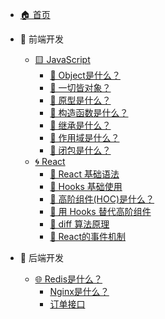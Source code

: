- [🏠 首页](/)

- 🔵 前端开发
  - [🟨 JavaScript](fe/base.md)
    - [🤔 Object是什么？ ](fe/2.md)
    - [🤔 一切皆对象？](fe/1.md)
    - [🤔 原型是什么？](fe/3.md)
    - [🤔 构造函数是什么？](fe/4.md)
    - [🤔 继承是什么？](fe/5.md)
    - [🤔 作用域是什么？](fe/6.md)
    - [🤔 闭包是什么？](fe/7.md)
  - [🌀 React](/fe/react/1.md)    
    - [🤔 React 基础语法](fe/react/2.md)
    - [🤔 Hooks 基础使用](fe/react/3.md)
    - [🤔 高阶组件(HOC)是什么？](fe/react/4.md)
    - [🤔 用 Hooks 替代高阶组件](fe/react/5.md)
    - [🤔 diff 算法原理](fe/react/1-1.md)
    - [🤔 React的事件机制](fe/react/6.md)



- 🔧 后端开发
  - [🌐 Redis是什么？](be/Redis是什么？.md)
    - [Nginx是什么？](be/Nginx是什么？.md)
    - [订单接口](api/orders)
  

